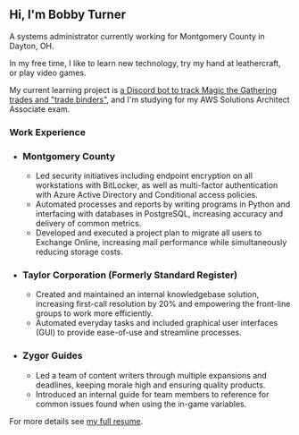 ## Hi, I'm Bobby Turner

A systems administrator currently working for Montgomery County in Dayton, OH.

In my free time, I like to learn new technology, try my hand at leathercraft, or play video games.

My current learning project is [a Discord bot to track Magic the Gathering trades and "trade binders"](https://github.com/FoldyHands/MagicTradingFloor), and I'm studying for my AWS Solutions Architect Associate exam.

### Work Experience

- ### Montgomery County
  - Led security initiatives including endpoint encryption on all workstations with BitLocker, as well as multi-factor authentication with Azure Active Directory and Conditional access policies.
  - Automated processes and reports by writing programs in Python and interfacing with databases in PostgreSQL, increasing accuracy and delivery of common metrics.
  - Developed and executed a project plan to migrate all users to Exchange Online, increasing mail performance while simultaneously reducing storage costs.

- ### Taylor Corporation (Formerly Standard Register)
  - Created and maintained an internal knowledgebase solution, increasing first-call resolution by 20% and empowering the front-line groups to work more efficiently.
  - Automated everyday tasks and included graphical user interfaces (GUI) to provide ease-of-use and streamline processes.

- ### Zygor Guides
  - Led a team of content writers through multiple expansions and deadlines, keeping morale high and ensuring quality products.
  - Introduced an internal guide for team members to reference for common issues found when using the in-game variables.



For more details see [my full resume](https://github.com/BobbyTurnerDev/bobbyturner.github.io/raw/main/RobertTurnerResume.pdf).
